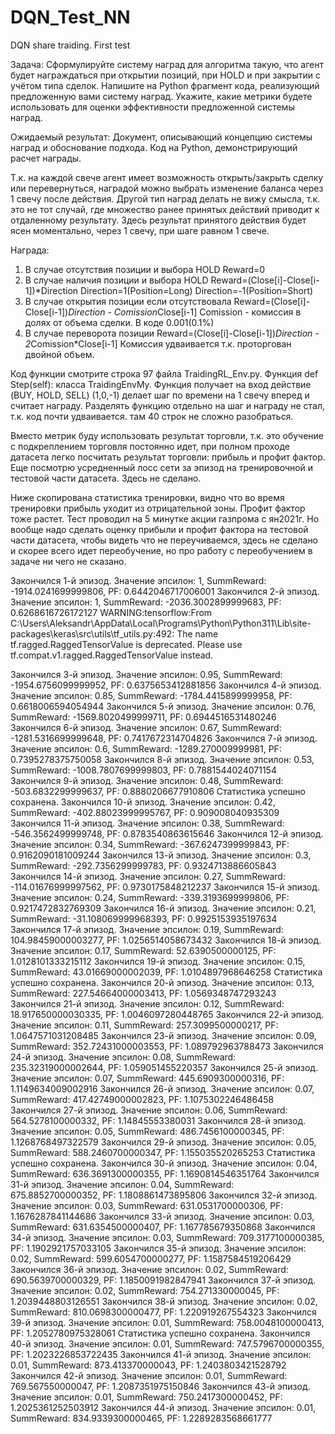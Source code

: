 # DQN_Test_NN
DQN share traiding. First test

Задача: Сформулируйте систему наград для алгоритма такую, что агент будет награждаться при открытии позиций, при HOLD и при закрытии с учётом типа сделок.
Напишите на Python фрагмент кода, реализующий предложенную вами систему наград.
Укажите, какие метрики будете использовать для оценки эффективности предложенной системы наград.

Ожидаемый результат:
Документ, описывающий концепцию системы наград и обоснование подхода.
Код на Python, демонстрирующий расчет награды.


Т.к. на каждой свече агент имеет возможность открыть/закрыть сделку или перевернуться, наградой можно выбрать изменение баланса через 1 свечу после действия.
Другой тип наград делать не вижу смысла, т.к. это не тот случай, где множество ранее принятых действий приводит к отдаленному результату.
Здесь результат принятого действия будет ясен моментально, через 1 свечу, при шаге равном 1 свече.

Награда:
1. В случае отсутствия позиции и выбора HOLD Reward=0
2. В случае наличия позиции и выбора HOLD Reward=(Close[i]-Close[i-1])*Direction
Direction=1(Position=Long) Direction=-1(Position=Short)
3. В случае открытия позиции если отсутствовала Reward=(Close[i]-Close[i-1])*Direction - Comission*Close[i-1]
Comission - комиссия в долях от объема сделки. В коде 0.001(0.1%)
4. В случае переворота позиции Reward=(Close[i]-Close[i-1])*Direction - 2*Comission*Close[i-1]
Комиссия удваивается т.к. проторгован двойной объем.

Код функции смотрите строка 97 файла TraidingRL_Env.py. Функция def Step(self): класса TraidingEnvMy. Функция получает на вход действие (BUY, HOLD, SELL) (1,0,-1)
делает шаг по времени на 1 свечу вперед и считает награду. Разделять функцию отдельно на шаг и награду не стал, т.к. код почти удваивается. там 40 строк не сложно разобраться.

Вместо метрик буду использовать результат торговли, т.к. это обучение с подкреплением торговля постоянно идет, при полном проходе датасета легко посчитать 
результат торговли: прибыль и профит фактор. Еще посмотрю усредненный лосс сети за эпизод на тренировочной и тестовой части датасета. Здесь не сделано.

Ниже скопирована статистика тренировки, видно что во время тренировки прибыль уходит из отрицательной зоны. Профит фактор тоже растет.
Тест проводил на 5 минутке акции газпрома с ян2021г.
Но вообще надо сделать оценку прибыли и профит фактора на тестовой части датасета, чтобы видеть что не переучиваемся, здесь не сделано и скорее всего идет переобучение, но про работу с переобучением в задаче ни чего не сказано.


Закончился 1-й эпизод. Значение эпсилон: 1, SummReward: -1914.0241699999806, PF: 0.6442046717006001
Закончился 2-й эпизод. Значение эпсилон: 1, SummReward: -2036.3002899999683, PF: 0.6268616726172127
WARNING:tensorflow:From C:\Users\Aleksandr\AppData\Local\Programs\Python\Python311\Lib\site-packages\keras\src\utils\tf_utils.py:492: The name tf.ragged.RaggedTensorValue is deprecated. Please use tf.compat.v1.ragged.RaggedTensorValue instead.

Закончился 3-й эпизод. Значение эпсилон: 0.95, SummReward: -1954.6756099999952, PF: 0.6375653412881856
Закончился 4-й эпизод. Значение эпсилон: 0.85, SummReward: -1784.4415899999958, PF: 0.6618006594054944
Закончился 5-й эпизод. Значение эпсилон: 0.76, SummReward: -1569.8020499999711, PF: 0.6944516531480246
Закончился 6-й эпизод. Значение эпсилон: 0.67, SummReward: -1281.5316699999648, PF: 0.7417672314704826
Закончился 7-й эпизод. Значение эпсилон: 0.6, SummReward: -1289.270009999981, PF: 0.7395278375750058
Закончился 8-й эпизод. Значение эпсилон: 0.53, SummReward: -1008.7807699999803, PF: 0.7881544024071154
Закончился 9-й эпизод. Значение эпсилон: 0.48, SummReward: -503.6832299999637, PF: 0.8880206677910806
Статистика успешно сохранена.
Закончился 10-й эпизод. Значение эпсилон: 0.42, SummReward: -402.88023999995767, PF: 0.909008040935309
Закончился 11-й эпизод. Значение эпсилон: 0.38, SummReward: -546.3562499999748, PF: 0.8783540863615646
Закончился 12-й эпизод. Значение эпсилон: 0.34, SummReward: -367.6247399999843, PF: 0.9162090181009244
Закончился 13-й эпизод. Значение эпсилон: 0.3, SummReward: -292.7356299999783, PF: 0.9324713886605843
Закончился 14-й эпизод. Значение эпсилон: 0.27, SummReward: -114.01676999997562, PF: 0.9730175848212237
Закончился 15-й эпизод. Значение эпсилон: 0.24, SummReward: -339.3193699999806, PF: 0.9217472832769309
Закончился 16-й эпизод. Значение эпсилон: 0.21, SummReward: -31.108069999968393, PF: 0.9925153935197634
Закончился 17-й эпизод. Значение эпсилон: 0.19, SummReward: 104.98459000003277, PF: 1.0256514058673432
Закончился 18-й эпизод. Значение эпсилон: 0.17, SummReward: 52.6390500000125, PF: 1.0128101333215112
Закончился 19-й эпизод. Значение эпсилон: 0.15, SummReward: 43.01669000002039, PF: 1.0104897968646258
Статистика успешно сохранена.
Закончился 20-й эпизод. Значение эпсилон: 0.13, SummReward: 227.54664000003413, PF: 1.0569348747293243
Закончился 21-й эпизод. Значение эпсилон: 0.12, SummReward: 18.917650000030335, PF: 1.0046097280448765
Закончился 22-й эпизод. Значение эпсилон: 0.11, SummReward: 257.3099500000217, PF: 1.0647571031208485
Закончился 23-й эпизод. Значение эпсилон: 0.09, SummReward: 352.72431000003553, PF: 1.089792963788473
Закончился 24-й эпизод. Значение эпсилон: 0.08, SummReward: 235.32319000002644, PF: 1.059051455220357
Закончился 25-й эпизод. Значение эпсилон: 0.07, SummReward: 445.6909300000316, PF: 1.1149634009002916
Закончился 26-й эпизод. Значение эпсилон: 0.07, SummReward: 417.42749000002823, PF: 1.1075302246486458
Закончился 27-й эпизод. Значение эпсилон: 0.06, SummReward: 564.5278100000332, PF: 1.14845553380031
Закончился 28-й эпизод. Значение эпсилон: 0.05, SummReward: 486.7456100000345, PF: 1.1268768497322579
Закончился 29-й эпизод. Значение эпсилон: 0.05, SummReward: 588.2460700000347, PF: 1.155035520265253
Статистика успешно сохранена.
Закончился 30-й эпизод. Значение эпсилон: 0.04, SummReward: 636.3691300000355, PF: 1.1690814546351764
Закончился 31-й эпизод. Значение эпсилон: 0.04, SummReward: 675.8852700000352, PF: 1.1808861473895806
Закончился 32-й эпизод. Значение эпсилон: 0.03, SummReward: 631.0531700000306, PF: 1.1676287841144686
Закончился 33-й эпизод. Значение эпсилон: 0.03, SummReward: 631.6354500000407, PF: 1.167785679350868
Закончился 34-й эпизод. Значение эпсилон: 0.03, SummReward: 709.3177100000385, PF: 1.1902921757033105
Закончился 35-й эпизод. Значение эпсилон: 0.02, SummReward: 599.6054700000277, PF: 1.1587584519206429
Закончился 36-й эпизод. Значение эпсилон: 0.02, SummReward: 690.5639700000329, PF: 1.1850091982847941
Закончился 37-й эпизод. Значение эпсилон: 0.02, SummReward: 754.271330000045, PF: 1.2039448803126551
Закончился 38-й эпизод. Значение эпсилон: 0.02, SummReward: 810.0698300000477, PF: 1.220919267554323
Закончился 39-й эпизод. Значение эпсилон: 0.01, SummReward: 758.0048100000413, PF: 1.2052780975328061
Статистика успешно сохранена.
Закончился 40-й эпизод. Значение эпсилон: 0.01, SummReward: 747.5796700000355, PF: 1.2023226853722435
Закончился 41-й эпизод. Значение эпсилон: 0.01, SummReward: 873.413370000043, PF: 1.2403803421528792
Закончился 42-й эпизод. Значение эпсилон: 0.01, SummReward: 769.567550000047, PF: 1.2087351975150846
Закончился 43-й эпизод. Значение эпсилон: 0.01, SummReward: 750.2417300000452, PF: 1.2025361252503912
Закончился 44-й эпизод. Значение эпсилон: 0.01, SummReward: 834.9339300000465, PF: 1.2289283568661777

